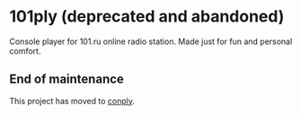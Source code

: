 # 101ply  (deprecated and abandoned)
Console player for 101.ru online radio station.
Made just for fun and personal comfort.

## End of maintenance

This project has moved to [conply](https://github.com/koykov/conply/tree/master/101).
